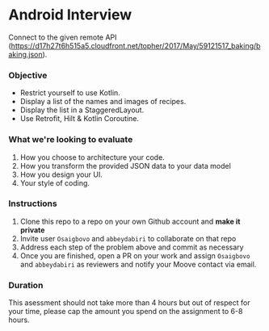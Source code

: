 # Android Interview

Connect to the given remote API (https://d17h27t6h515a5.cloudfront.net/topher/2017/May/59121517_baking/baking.json).

### Objective
- Restrict yourself to use Kotlin.
- Display a list of the names and images of recipes.
- Display the list in a StaggeredLayout. 
- Use Retrofit, Hilt & Kotlin Coroutine.

### What we're looking to evaluate
1. How you choose to architecture your code.
2. How you transform the provided JSON data to your data model
3. How you design your UI.
4. Your style of coding.

### Instructions
1. Clone this repo to a repo on your own Github account and **make it private**
2. Invite user `Osaigbovo`  and `abbeydabiri` to collaborate on that repo
3. Address each step of the problem above and commit as necessary
4. Once you are finished, open a PR on your work and assign `Osaigbovo`  and `abbeydabiri` as reviewers and notify your Moove contact via email.

### Duration
This asessment should not take more than 4 hours but out of respect for your time, please cap the amount you spend on the assignment to 6-8 hours.
